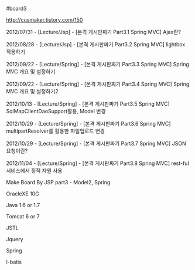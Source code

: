 #board3

http://cusmaker.tistory.com/150

2012/07/31 - [Lecture/Jsp] - [본격 게시판짜기 Part3.1 Spring MVC] Ajax란?

2012/08/28 - [Lecture/Jsp] - [본격 게시판짜기 Part3.2 Spring MVC] lightbox 적용하기

2012/09/22 - [Lecture/Spring] - [본격 게시판짜기 Part3.3 Spring MVC] Spring MVC 개요 및 설정하기

2012/09/22 - [Lecture/Spring] - [본격 게시판짜기 Part3.4 Spring MVC] Spring MVC 개요 및 설정하기2

2012/10/13 - [Lecture/Spring] - [본격 게시판짜기 Part3.5 Spring MVC] SqlMapClientDaoSupport활용, Model 변경

2012/10/29 - [Lecture/Spring] - [본격 게시판짜기 Part3.6 Spring MVC] multipartResolver를 활용한 파일업로드 변경

2012/10/29 - [Lecture/Spring] - [본격 게시판짜기 Part3.7 Spring MVC] JSON 요청이란?

2012/11/04 - [Lecture/Spring] - [본격 게시판짜기 Part3.8 Spring MVC] rest-ful 서비스에서 정적 자원 사용



Make Board By JSP part3 - Model2, Spring

OracleXE 10G

Java 1.6 or 1.7

Tomcat 6 or 7

JSTL

Jquery

Spring

I-batis

